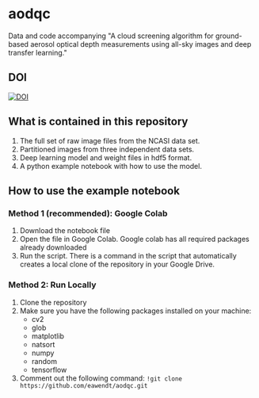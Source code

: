 # aodqc
Data and code accompanying "A cloud screening algorithm for ground-based aerosol optical depth measurements using all-sky images and deep transfer learning."

## DOI
[![DOI](https://zenodo.org/badge/472905349.svg)](https://zenodo.org/badge/latestdoi/472905349)

## What is contained in this repository
1. The full set of raw image files from the NCASI data set.
2. Partitioned images from three independent data sets.
3. Deep learning model and weight files in hdf5 format.
4. A python example notebook with how to use the model.

## How to use the example notebook
### Method 1 (recommended): Google Colab
1. Download the notebook file
2. Open the file in Google Colab. Google colab has all required packages already downloaded
3. Run the script. There is a command in the script that automatically creates a local clone of the repository in your Google Drive.

### Method 2: Run Locally
1. Clone the repository
2. Make sure you have the following packages installed on your machine:
    * cv2
    * glob
    * matplotlib
    * natsort
    * numpy
    * random
    * tensorflow
3. Comment out the following command: ```!git clone https://github.com/eawendt/aodqc.git```
